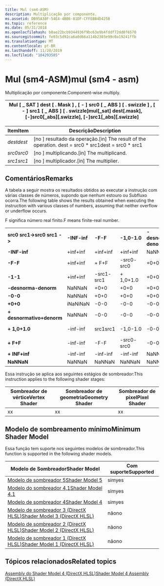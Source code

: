 ```yaml
---
title: Mul (sm4-ASM)
description: Multiplicação por componente.
ms.assetid: DB95A38F-54E4-4BB6-81DF-CFFEBB4D425B
ms.topic: reference
ms.date: 05/31/2018
ms.openlocfilehash: b0ae22bcb9344936f9bc63e9b4fddf72dd8f6570
ms.sourcegitcommit: fe03c5d92ca6a0d66a114b2303e99c0a19241ffb
ms.translationtype: MT
ms.contentlocale: pt-BR
ms.lasthandoff: 11/20/2019
ms.locfileid: "104293585"
---
```

# <a name="mul-sm4---asm"></a><span data-ttu-id="c4098-103">Mul (sm4-ASM)</span><span class="sxs-lookup"><span data-stu-id="c4098-103">mul (sm4 - asm)</span></span>

<span data-ttu-id="c4098-104">Multiplicação por componente.</span><span class="sxs-lookup"><span data-stu-id="c4098-104">Component-wise multiply.</span></span>



| <span data-ttu-id="c4098-105">Mul \[ \_ SAT \] dest \[ . Mask \] , \[ - \] src0 \[ \_ ABS \] \[ . swizzle \] , \[ - \] src1 \[ \_ ABS \] \[ . swizzle\]</span><span class="sxs-lookup"><span data-stu-id="c4098-105">mul\[\_sat\] dest\[.mask\], \[-\]src0\[\_abs\]\[.swizzle\], \[-\]src1\[\_abs\]\[.swizzle\]</span></span> |
|--------------------------------------------------------------------------------------------|



 



| <span data-ttu-id="c4098-106">Item</span><span class="sxs-lookup"><span data-stu-id="c4098-106">Item</span></span>                                                            | <span data-ttu-id="c4098-107">Descrição</span><span class="sxs-lookup"><span data-stu-id="c4098-107">Description</span></span>                                                        |
|-----------------------------------------------------------------|--------------------------------------------------------------------|
| <span data-ttu-id="c4098-108"><span id="dest"></span><span id="DEST"></span>*dest*</span><span class="sxs-lookup"><span data-stu-id="c4098-108"><span id="dest"></span><span id="DEST"></span>*dest*</span></span><br/> | <span data-ttu-id="c4098-109">\[no \] resultado da operação.</span><span class="sxs-lookup"><span data-stu-id="c4098-109">\[in\] The result of the operation.</span></span> <span data-ttu-id="c4098-110">dest = src0 \* src1</span><span class="sxs-lookup"><span data-stu-id="c4098-110">dest = src0 \* src1</span></span><br/> |
| <span data-ttu-id="c4098-111"><span id="src0"></span><span id="SRC0"></span>*src0*</span><span class="sxs-lookup"><span data-stu-id="c4098-111"><span id="src0"></span><span id="SRC0"></span>*src0*</span></span><br/> | <span data-ttu-id="c4098-112">\[no \] multiplicando.</span><span class="sxs-lookup"><span data-stu-id="c4098-112">\[in\] The multiplicand.</span></span><br/>                                |
| <span data-ttu-id="c4098-113"><span id="src1"></span><span id="SRC1"></span>*src1*</span><span class="sxs-lookup"><span data-stu-id="c4098-113"><span id="src1"></span><span id="SRC1"></span>*src1*</span></span><br/> | <span data-ttu-id="c4098-114">\[no \] multiplicador.</span><span class="sxs-lookup"><span data-stu-id="c4098-114">\[in\] The multiplier.</span></span><br/>                                  |



 

## <a name="remarks"></a><span data-ttu-id="c4098-115">Comentários</span><span class="sxs-lookup"><span data-stu-id="c4098-115">Remarks</span></span>

<span data-ttu-id="c4098-116">A tabela a seguir mostra os resultados obtidos ao executar a instrução com várias classes de números, supondo que nenhum estouro ou Subfluxo ocorra.</span><span class="sxs-lookup"><span data-stu-id="c4098-116">The following table shows the results obtained when executing the instruction with various classes of numbers, assuming that neither overflow or underflow occurs.</span></span>

<span data-ttu-id="c4098-117">F significa número real finito.</span><span class="sxs-lookup"><span data-stu-id="c4098-117">F means finite-real number.</span></span>



|                     |          |        |          |             |        |        |            |          |        |          |         |
|---------------------|----------|--------|----------|-------------|--------|--------|------------|----------|--------|----------|---------|
| <span data-ttu-id="c4098-118">**src0 src1->**</span><span class="sxs-lookup"><span data-stu-id="c4098-118">**src0 src1 ->**</span></span> | <span data-ttu-id="c4098-119">**-INF**</span><span class="sxs-lookup"><span data-stu-id="c4098-119">**-inf**</span></span> | <span data-ttu-id="c4098-120">**-F**</span><span class="sxs-lookup"><span data-stu-id="c4098-120">**-F**</span></span> | <span data-ttu-id="c4098-121">**-1,0**</span><span class="sxs-lookup"><span data-stu-id="c4098-121">**-1.0**</span></span> | <span data-ttu-id="c4098-122">**-desnorma**</span><span class="sxs-lookup"><span data-stu-id="c4098-122">**-denorm**</span></span> | <span data-ttu-id="c4098-123">**-0**</span><span class="sxs-lookup"><span data-stu-id="c4098-123">**-0**</span></span> | <span data-ttu-id="c4098-124">**+0**</span><span class="sxs-lookup"><span data-stu-id="c4098-124">**+0**</span></span> | <span data-ttu-id="c4098-125">**desnormalização**</span><span class="sxs-lookup"><span data-stu-id="c4098-125">**denorm**</span></span> | <span data-ttu-id="c4098-126">**+ 1,0**</span><span class="sxs-lookup"><span data-stu-id="c4098-126">**+1.0**</span></span> | <span data-ttu-id="c4098-127">**+ F**</span><span class="sxs-lookup"><span data-stu-id="c4098-127">**+F**</span></span> | <span data-ttu-id="c4098-128">**+ INF**</span><span class="sxs-lookup"><span data-stu-id="c4098-128">**+inf**</span></span> | <span data-ttu-id="c4098-129">**NaN**</span><span class="sxs-lookup"><span data-stu-id="c4098-129">**NaN**</span></span> |
| <span data-ttu-id="c4098-130">**-INF**</span><span class="sxs-lookup"><span data-stu-id="c4098-130">**-inf**</span></span>            | <span data-ttu-id="c4098-131">+inf</span><span class="sxs-lookup"><span data-stu-id="c4098-131">+inf</span></span>     | <span data-ttu-id="c4098-132">+inf</span><span class="sxs-lookup"><span data-stu-id="c4098-132">+inf</span></span>   | <span data-ttu-id="c4098-133">+inf</span><span class="sxs-lookup"><span data-stu-id="c4098-133">+inf</span></span>     | <span data-ttu-id="c4098-134">NaN</span><span class="sxs-lookup"><span data-stu-id="c4098-134">NaN</span></span>         | <span data-ttu-id="c4098-135">NaN</span><span class="sxs-lookup"><span data-stu-id="c4098-135">NaN</span></span>    | <span data-ttu-id="c4098-136">NaN</span><span class="sxs-lookup"><span data-stu-id="c4098-136">NaN</span></span>    | <span data-ttu-id="c4098-137">NaN</span><span class="sxs-lookup"><span data-stu-id="c4098-137">NaN</span></span>        | <span data-ttu-id="c4098-138">-inf</span><span class="sxs-lookup"><span data-stu-id="c4098-138">-inf</span></span>     | <span data-ttu-id="c4098-139">-inf</span><span class="sxs-lookup"><span data-stu-id="c4098-139">-inf</span></span>   | <span data-ttu-id="c4098-140">-inf</span><span class="sxs-lookup"><span data-stu-id="c4098-140">-inf</span></span>     | <span data-ttu-id="c4098-141">NaN</span><span class="sxs-lookup"><span data-stu-id="c4098-141">NaN</span></span>     |
| <span data-ttu-id="c4098-142">**-F**</span><span class="sxs-lookup"><span data-stu-id="c4098-142">**-F**</span></span>              | <span data-ttu-id="c4098-143">+inf</span><span class="sxs-lookup"><span data-stu-id="c4098-143">+inf</span></span>     | <span data-ttu-id="c4098-144">+ F</span><span class="sxs-lookup"><span data-stu-id="c4098-144">+F</span></span>     | <span data-ttu-id="c4098-145">-src0</span><span class="sxs-lookup"><span data-stu-id="c4098-145">-src0</span></span>    | <span data-ttu-id="c4098-146">+0</span><span class="sxs-lookup"><span data-stu-id="c4098-146">+0</span></span>          | <span data-ttu-id="c4098-147">+0</span><span class="sxs-lookup"><span data-stu-id="c4098-147">+0</span></span>     | <span data-ttu-id="c4098-148">-0</span><span class="sxs-lookup"><span data-stu-id="c4098-148">-0</span></span>     | <span data-ttu-id="c4098-149">-0</span><span class="sxs-lookup"><span data-stu-id="c4098-149">-0</span></span>         | <span data-ttu-id="c4098-150">src0</span><span class="sxs-lookup"><span data-stu-id="c4098-150">src0</span></span>     | <span data-ttu-id="c4098-151">-F</span><span class="sxs-lookup"><span data-stu-id="c4098-151">-F</span></span>     | <span data-ttu-id="c4098-152">-inf</span><span class="sxs-lookup"><span data-stu-id="c4098-152">-inf</span></span>     | <span data-ttu-id="c4098-153">NaN</span><span class="sxs-lookup"><span data-stu-id="c4098-153">NaN</span></span>     |
| <span data-ttu-id="c4098-154">**-1**</span><span class="sxs-lookup"><span data-stu-id="c4098-154">**-1**</span></span>              | <span data-ttu-id="c4098-155">+inf</span><span class="sxs-lookup"><span data-stu-id="c4098-155">+inf</span></span>     | <span data-ttu-id="c4098-156">-src1</span><span class="sxs-lookup"><span data-stu-id="c4098-156">-src1</span></span>  | <span data-ttu-id="c4098-157">+ 1,0</span><span class="sxs-lookup"><span data-stu-id="c4098-157">+1.0</span></span>     | <span data-ttu-id="c4098-158">+0</span><span class="sxs-lookup"><span data-stu-id="c4098-158">+0</span></span>          | <span data-ttu-id="c4098-159">+0</span><span class="sxs-lookup"><span data-stu-id="c4098-159">+0</span></span>     | <span data-ttu-id="c4098-160">-0</span><span class="sxs-lookup"><span data-stu-id="c4098-160">-0</span></span>     | <span data-ttu-id="c4098-161">-0</span><span class="sxs-lookup"><span data-stu-id="c4098-161">-0</span></span>         | <span data-ttu-id="c4098-162">-1,0</span><span class="sxs-lookup"><span data-stu-id="c4098-162">-1.0</span></span>     | <span data-ttu-id="c4098-163">-src1</span><span class="sxs-lookup"><span data-stu-id="c4098-163">-src1</span></span>  | <span data-ttu-id="c4098-164">-inf</span><span class="sxs-lookup"><span data-stu-id="c4098-164">-inf</span></span>     | <span data-ttu-id="c4098-165">NaN</span><span class="sxs-lookup"><span data-stu-id="c4098-165">NaN</span></span>     |
| <span data-ttu-id="c4098-166">**-desnorma**</span><span class="sxs-lookup"><span data-stu-id="c4098-166">**-denorm**</span></span>         | <span data-ttu-id="c4098-167">NaN</span><span class="sxs-lookup"><span data-stu-id="c4098-167">NaN</span></span>      | <span data-ttu-id="c4098-168">+0</span><span class="sxs-lookup"><span data-stu-id="c4098-168">+0</span></span>     | <span data-ttu-id="c4098-169">+0</span><span class="sxs-lookup"><span data-stu-id="c4098-169">+0</span></span>       | <span data-ttu-id="c4098-170">+0</span><span class="sxs-lookup"><span data-stu-id="c4098-170">+0</span></span>          | <span data-ttu-id="c4098-171">+0</span><span class="sxs-lookup"><span data-stu-id="c4098-171">+0</span></span>     | <span data-ttu-id="c4098-172">-0</span><span class="sxs-lookup"><span data-stu-id="c4098-172">-0</span></span>     | <span data-ttu-id="c4098-173">-0</span><span class="sxs-lookup"><span data-stu-id="c4098-173">-0</span></span>         | <span data-ttu-id="c4098-174">-0</span><span class="sxs-lookup"><span data-stu-id="c4098-174">-0</span></span>       | <span data-ttu-id="c4098-175">-0</span><span class="sxs-lookup"><span data-stu-id="c4098-175">-0</span></span>     | <span data-ttu-id="c4098-176">NaN</span><span class="sxs-lookup"><span data-stu-id="c4098-176">NaN</span></span>      | <span data-ttu-id="c4098-177">NaN</span><span class="sxs-lookup"><span data-stu-id="c4098-177">NaN</span></span>     |
| <span data-ttu-id="c4098-178">**-0**</span><span class="sxs-lookup"><span data-stu-id="c4098-178">**-0**</span></span>              | <span data-ttu-id="c4098-179">NaN</span><span class="sxs-lookup"><span data-stu-id="c4098-179">NaN</span></span>      | <span data-ttu-id="c4098-180">+0</span><span class="sxs-lookup"><span data-stu-id="c4098-180">+0</span></span>     | <span data-ttu-id="c4098-181">+0</span><span class="sxs-lookup"><span data-stu-id="c4098-181">+0</span></span>       | <span data-ttu-id="c4098-182">+0</span><span class="sxs-lookup"><span data-stu-id="c4098-182">+0</span></span>          | <span data-ttu-id="c4098-183">+0</span><span class="sxs-lookup"><span data-stu-id="c4098-183">+0</span></span>     | <span data-ttu-id="c4098-184">-0</span><span class="sxs-lookup"><span data-stu-id="c4098-184">-0</span></span>     | <span data-ttu-id="c4098-185">-0</span><span class="sxs-lookup"><span data-stu-id="c4098-185">-0</span></span>         | <span data-ttu-id="c4098-186">-0</span><span class="sxs-lookup"><span data-stu-id="c4098-186">-0</span></span>       | <span data-ttu-id="c4098-187">-0</span><span class="sxs-lookup"><span data-stu-id="c4098-187">-0</span></span>     | <span data-ttu-id="c4098-188">NaN</span><span class="sxs-lookup"><span data-stu-id="c4098-188">NaN</span></span>      | <span data-ttu-id="c4098-189">NaN</span><span class="sxs-lookup"><span data-stu-id="c4098-189">NaN</span></span>     |
| <span data-ttu-id="c4098-190">**+0**</span><span class="sxs-lookup"><span data-stu-id="c4098-190">**+0**</span></span>              | <span data-ttu-id="c4098-191">iNaN</span><span class="sxs-lookup"><span data-stu-id="c4098-191">iNaN</span></span>     | <span data-ttu-id="c4098-192">-0</span><span class="sxs-lookup"><span data-stu-id="c4098-192">-0</span></span>     | <span data-ttu-id="c4098-193">-0</span><span class="sxs-lookup"><span data-stu-id="c4098-193">-0</span></span>       | <span data-ttu-id="c4098-194">-0</span><span class="sxs-lookup"><span data-stu-id="c4098-194">-0</span></span>          | <span data-ttu-id="c4098-195">-0</span><span class="sxs-lookup"><span data-stu-id="c4098-195">-0</span></span>     | <span data-ttu-id="c4098-196">+0</span><span class="sxs-lookup"><span data-stu-id="c4098-196">+0</span></span>     | <span data-ttu-id="c4098-197">+0</span><span class="sxs-lookup"><span data-stu-id="c4098-197">+0</span></span>         | <span data-ttu-id="c4098-198">+0</span><span class="sxs-lookup"><span data-stu-id="c4098-198">+0</span></span>       | <span data-ttu-id="c4098-199">+0</span><span class="sxs-lookup"><span data-stu-id="c4098-199">+0</span></span>     | <span data-ttu-id="c4098-200">NaN</span><span class="sxs-lookup"><span data-stu-id="c4098-200">NaN</span></span>      | <span data-ttu-id="c4098-201">NaN</span><span class="sxs-lookup"><span data-stu-id="c4098-201">NaN</span></span>     |
| <span data-ttu-id="c4098-202">**+ desnormativo**</span><span class="sxs-lookup"><span data-stu-id="c4098-202">**+denorm**</span></span>         | <span data-ttu-id="c4098-203">NaN</span><span class="sxs-lookup"><span data-stu-id="c4098-203">NaN</span></span>      | <span data-ttu-id="c4098-204">-0</span><span class="sxs-lookup"><span data-stu-id="c4098-204">-0</span></span>     | <span data-ttu-id="c4098-205">-0</span><span class="sxs-lookup"><span data-stu-id="c4098-205">-0</span></span>       | <span data-ttu-id="c4098-206">-0</span><span class="sxs-lookup"><span data-stu-id="c4098-206">-0</span></span>          | <span data-ttu-id="c4098-207">-0</span><span class="sxs-lookup"><span data-stu-id="c4098-207">-0</span></span>     | <span data-ttu-id="c4098-208">+0</span><span class="sxs-lookup"><span data-stu-id="c4098-208">+0</span></span>     | <span data-ttu-id="c4098-209">+0</span><span class="sxs-lookup"><span data-stu-id="c4098-209">+0</span></span>         | <span data-ttu-id="c4098-210">+0</span><span class="sxs-lookup"><span data-stu-id="c4098-210">+0</span></span>       | <span data-ttu-id="c4098-211">+0</span><span class="sxs-lookup"><span data-stu-id="c4098-211">+0</span></span>     | <span data-ttu-id="c4098-212">NaN</span><span class="sxs-lookup"><span data-stu-id="c4098-212">NaN</span></span>      | <span data-ttu-id="c4098-213">NaN</span><span class="sxs-lookup"><span data-stu-id="c4098-213">NaN</span></span>     |
| <span data-ttu-id="c4098-214">**+ 1,0**</span><span class="sxs-lookup"><span data-stu-id="c4098-214">**+1.0**</span></span>            | <span data-ttu-id="c4098-215">-inf</span><span class="sxs-lookup"><span data-stu-id="c4098-215">-inf</span></span>     | <span data-ttu-id="c4098-216">src1</span><span class="sxs-lookup"><span data-stu-id="c4098-216">src1</span></span>   | <span data-ttu-id="c4098-217">-1,0</span><span class="sxs-lookup"><span data-stu-id="c4098-217">-1.0</span></span>     | <span data-ttu-id="c4098-218">-0</span><span class="sxs-lookup"><span data-stu-id="c4098-218">-0</span></span>          | <span data-ttu-id="c4098-219">-0</span><span class="sxs-lookup"><span data-stu-id="c4098-219">-0</span></span>     | <span data-ttu-id="c4098-220">+0</span><span class="sxs-lookup"><span data-stu-id="c4098-220">+0</span></span>     | <span data-ttu-id="c4098-221">+0</span><span class="sxs-lookup"><span data-stu-id="c4098-221">+0</span></span>         | <span data-ttu-id="c4098-222">+ 1,0</span><span class="sxs-lookup"><span data-stu-id="c4098-222">+1.0</span></span>     | <span data-ttu-id="c4098-223">src1</span><span class="sxs-lookup"><span data-stu-id="c4098-223">src1</span></span>   | <span data-ttu-id="c4098-224">+inf</span><span class="sxs-lookup"><span data-stu-id="c4098-224">+inf</span></span>     | <span data-ttu-id="c4098-225">NaN</span><span class="sxs-lookup"><span data-stu-id="c4098-225">NaN</span></span>     |
| <span data-ttu-id="c4098-226">**+ F**</span><span class="sxs-lookup"><span data-stu-id="c4098-226">**+F**</span></span>              | <span data-ttu-id="c4098-227">-inf</span><span class="sxs-lookup"><span data-stu-id="c4098-227">-inf</span></span>     | <span data-ttu-id="c4098-228">-F</span><span class="sxs-lookup"><span data-stu-id="c4098-228">-F</span></span>     | <span data-ttu-id="c4098-229">-src0</span><span class="sxs-lookup"><span data-stu-id="c4098-229">-src0</span></span>    | <span data-ttu-id="c4098-230">-0</span><span class="sxs-lookup"><span data-stu-id="c4098-230">-0</span></span>          | <span data-ttu-id="c4098-231">-0</span><span class="sxs-lookup"><span data-stu-id="c4098-231">-0</span></span>     | <span data-ttu-id="c4098-232">+0</span><span class="sxs-lookup"><span data-stu-id="c4098-232">+0</span></span>     | <span data-ttu-id="c4098-233">+0</span><span class="sxs-lookup"><span data-stu-id="c4098-233">+0</span></span>         | <span data-ttu-id="c4098-234">src0</span><span class="sxs-lookup"><span data-stu-id="c4098-234">src0</span></span>     | <span data-ttu-id="c4098-235">+ F</span><span class="sxs-lookup"><span data-stu-id="c4098-235">+F</span></span>     | <span data-ttu-id="c4098-236">+inf</span><span class="sxs-lookup"><span data-stu-id="c4098-236">+inf</span></span>     | <span data-ttu-id="c4098-237">NaN</span><span class="sxs-lookup"><span data-stu-id="c4098-237">NaN</span></span>     |
| <span data-ttu-id="c4098-238">**+ INF**</span><span class="sxs-lookup"><span data-stu-id="c4098-238">**+inf**</span></span>            | <span data-ttu-id="c4098-239">-inf</span><span class="sxs-lookup"><span data-stu-id="c4098-239">-inf</span></span>     | <span data-ttu-id="c4098-240">-inf</span><span class="sxs-lookup"><span data-stu-id="c4098-240">-inf</span></span>   | <span data-ttu-id="c4098-241">-inf</span><span class="sxs-lookup"><span data-stu-id="c4098-241">-inf</span></span>     | <span data-ttu-id="c4098-242">NaN</span><span class="sxs-lookup"><span data-stu-id="c4098-242">NaN</span></span>         | <span data-ttu-id="c4098-243">NaN</span><span class="sxs-lookup"><span data-stu-id="c4098-243">NaN</span></span>    | <span data-ttu-id="c4098-244">NaN</span><span class="sxs-lookup"><span data-stu-id="c4098-244">NaN</span></span>    | <span data-ttu-id="c4098-245">NaN</span><span class="sxs-lookup"><span data-stu-id="c4098-245">NaN</span></span>        | <span data-ttu-id="c4098-246">+inf</span><span class="sxs-lookup"><span data-stu-id="c4098-246">+inf</span></span>     | <span data-ttu-id="c4098-247">+inf</span><span class="sxs-lookup"><span data-stu-id="c4098-247">+inf</span></span>   | <span data-ttu-id="c4098-248">+inf</span><span class="sxs-lookup"><span data-stu-id="c4098-248">+inf</span></span>     | <span data-ttu-id="c4098-249">NaN</span><span class="sxs-lookup"><span data-stu-id="c4098-249">NaN</span></span>     |
| <span data-ttu-id="c4098-250">**NaN**</span><span class="sxs-lookup"><span data-stu-id="c4098-250">**NaN**</span></span>             | <span data-ttu-id="c4098-251">NaN</span><span class="sxs-lookup"><span data-stu-id="c4098-251">NaN</span></span>      | <span data-ttu-id="c4098-252">NaN</span><span class="sxs-lookup"><span data-stu-id="c4098-252">NaN</span></span>    | <span data-ttu-id="c4098-253">NaN</span><span class="sxs-lookup"><span data-stu-id="c4098-253">NaN</span></span>      | <span data-ttu-id="c4098-254">NaN</span><span class="sxs-lookup"><span data-stu-id="c4098-254">NaN</span></span>         | <span data-ttu-id="c4098-255">NaN</span><span class="sxs-lookup"><span data-stu-id="c4098-255">NaN</span></span>    | <span data-ttu-id="c4098-256">NaN</span><span class="sxs-lookup"><span data-stu-id="c4098-256">NaN</span></span>    | <span data-ttu-id="c4098-257">NaN</span><span class="sxs-lookup"><span data-stu-id="c4098-257">NaN</span></span>        | <span data-ttu-id="c4098-258">NaN</span><span class="sxs-lookup"><span data-stu-id="c4098-258">NaN</span></span>      | <span data-ttu-id="c4098-259">NaN</span><span class="sxs-lookup"><span data-stu-id="c4098-259">NaN</span></span>    | <span data-ttu-id="c4098-260">NaN</span><span class="sxs-lookup"><span data-stu-id="c4098-260">NaN</span></span>      | <span data-ttu-id="c4098-261">NaN</span><span class="sxs-lookup"><span data-stu-id="c4098-261">NaN</span></span>     |



 

<span data-ttu-id="c4098-262">Essa instrução se aplica aos seguintes estágios de sombreador:</span><span class="sxs-lookup"><span data-stu-id="c4098-262">This instruction applies to the following shader stages:</span></span>



| <span data-ttu-id="c4098-263">Sombreador de vértice</span><span class="sxs-lookup"><span data-stu-id="c4098-263">Vertex Shader</span></span> | <span data-ttu-id="c4098-264">Sombreador de geometria</span><span class="sxs-lookup"><span data-stu-id="c4098-264">Geometry Shader</span></span> | <span data-ttu-id="c4098-265">Sombreador de pixel</span><span class="sxs-lookup"><span data-stu-id="c4098-265">Pixel Shader</span></span> |
|---------------|-----------------|--------------|
| <span data-ttu-id="c4098-266">x</span><span class="sxs-lookup"><span data-stu-id="c4098-266">x</span></span>             | <span data-ttu-id="c4098-267">x</span><span class="sxs-lookup"><span data-stu-id="c4098-267">x</span></span>               | <span data-ttu-id="c4098-268">x</span><span class="sxs-lookup"><span data-stu-id="c4098-268">x</span></span>            |



 

## <a name="minimum-shader-model"></a><span data-ttu-id="c4098-269">Modelo de sombreamento mínimo</span><span class="sxs-lookup"><span data-stu-id="c4098-269">Minimum Shader Model</span></span>

<span data-ttu-id="c4098-270">Essa função tem suporte nos seguintes modelos de sombreador.</span><span class="sxs-lookup"><span data-stu-id="c4098-270">This function is supported in the following shader models.</span></span>



| <span data-ttu-id="c4098-271">Modelo de Sombreador</span><span class="sxs-lookup"><span data-stu-id="c4098-271">Shader Model</span></span>                                              | <span data-ttu-id="c4098-272">Com suporte</span><span class="sxs-lookup"><span data-stu-id="c4098-272">Supported</span></span> |
|-----------------------------------------------------------|-----------|
| [<span data-ttu-id="c4098-273">Modelo de sombreador 5</span><span class="sxs-lookup"><span data-stu-id="c4098-273">Shader Model 5</span></span>](d3d11-graphics-reference-sm5.md)        | <span data-ttu-id="c4098-274">sim</span><span class="sxs-lookup"><span data-stu-id="c4098-274">yes</span></span>       |
| [<span data-ttu-id="c4098-275">Modelo do sombreador 4,1</span><span class="sxs-lookup"><span data-stu-id="c4098-275">Shader Model 4.1</span></span>](dx-graphics-hlsl-sm4.md)              | <span data-ttu-id="c4098-276">sim</span><span class="sxs-lookup"><span data-stu-id="c4098-276">yes</span></span>       |
| [<span data-ttu-id="c4098-277">Modelo de sombreador 4</span><span class="sxs-lookup"><span data-stu-id="c4098-277">Shader Model 4</span></span>](dx-graphics-hlsl-sm4.md)                | <span data-ttu-id="c4098-278">sim</span><span class="sxs-lookup"><span data-stu-id="c4098-278">yes</span></span>       |
| [<span data-ttu-id="c4098-279">Modelo de sombreador 3 (DirectX HLSL)</span><span class="sxs-lookup"><span data-stu-id="c4098-279">Shader Model 3 (DirectX HLSL)</span></span>](dx-graphics-hlsl-sm3.md) | <span data-ttu-id="c4098-280">não</span><span class="sxs-lookup"><span data-stu-id="c4098-280">no</span></span>        |
| [<span data-ttu-id="c4098-281">Modelo de sombreador 2 (DirectX HLSL)</span><span class="sxs-lookup"><span data-stu-id="c4098-281">Shader Model 2 (DirectX HLSL)</span></span>](dx-graphics-hlsl-sm2.md) | <span data-ttu-id="c4098-282">não</span><span class="sxs-lookup"><span data-stu-id="c4098-282">no</span></span>        |
| [<span data-ttu-id="c4098-283">Modelo de sombreador 1 (DirectX HLSL)</span><span class="sxs-lookup"><span data-stu-id="c4098-283">Shader Model 1 (DirectX HLSL)</span></span>](dx-graphics-hlsl-sm1.md) | <span data-ttu-id="c4098-284">não</span><span class="sxs-lookup"><span data-stu-id="c4098-284">no</span></span>        |



 

## <a name="related-topics"></a><span data-ttu-id="c4098-285">Tópicos relacionados</span><span class="sxs-lookup"><span data-stu-id="c4098-285">Related topics</span></span>

<dl> <dt>

[<span data-ttu-id="c4098-286">Assembly do Shader Model 4 (DirectX HLSL)</span><span class="sxs-lookup"><span data-stu-id="c4098-286">Shader Model 4 Assembly (DirectX HLSL)</span></span>](dx-graphics-hlsl-sm4-asm.md)
</dt> </dl>

 

 





